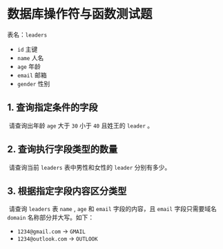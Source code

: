 # 数据库操作符与函数测试题

表名：`leaders` 

- `id` 主键
- `name` 人名
- `age` 年龄
- `email` 邮箱
- `gender` 性别

## 1. 查询指定条件的字段

​	请查询出年龄 `age` 大于 `30` 小于 `40` 且姓王的 `leader` 。

## 2. 查询执行字段类型的数量

​	请查询当前 `leaders` 表中男性和女性的 `leader` 分别有多少。

## 3. 根据指定字段内容区分类型

​	请查询 `leaders` 表 `name` , `age` 和 `email` 字段的内容，且 `email`  字段只需要域名 `domain`  名称部分并大写。如下：

- `1234@gmail.com` -> `GMAIL` 
- `1234@outlook.com` -> `OUTLOOK` 